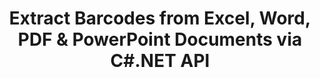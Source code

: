 ---
############################# Static ############################
layout: "auto-gen-gist"
draft: false
path: "parser/net/extract/barcode/ppsm/"
otherformats: DOC DOT DOCX DOCM DOTX DOTM TXT ODT OTT RTF PDF XHTML MHTML MD XML EPUB FB2 CHM XLS XLT XLSX XLSM XLSB XLTX XLTM ODS CSV OTS XLA XLAM PPT PPTX  PPS POT PPSX PPTM POTX ODP OTP PST OST EML EMLX MSG ONE 

############################# Head ############################
head_title: ".NET API to Extract Barcodes from PDF, DOCX, PPTX, XLSX, EPUB & More "
head_description: "GroupDocs.Parser .NET API allow software developers to extract barcodes from PDF, DOC, DOCX, PPT, PPTX, EML, MSG, XLS, XLSX, CSV, ODT, RTF & EPUB documents inside .NET Apps."

############################# Header ############################
title: "Extract Barcodes from Excel, Word, PDF & PowerPoint Documents via C#.NET API"
description: "GroupDocs.Parser .NET API allows programmers to extract barcodes from PDF, DOC, DOCX, PPT, PPTX, EML, MSG, XLS, XLSX, CSV, ODT, RTF & EPUB documents or page aea."

######################### Download Button #######################
button:
    enable: true

############################# About ############################
about:
    enable: true
    title: "How to Extract Barcodes from Excel, Word, PDF & Other Documents via .NET API?"
    content: |
       Barcodes are machine-readable representation of numerals and characters that are commonly used across the World in many contexts, such as product scanning and identification, automobile parts tracking, inventory management and so on.  GroupDocs.Parser for .NET is a powerful API that help developers to develop solution for extracting text, images and barcodes from different types of supported documents formats, such as such as PDF, Emails, Ebooks, Microsoft Office formats: Word (DOC, DOCX), PowerPoint (PPT, PPTX), Excel (XLS, XLSX), Emails (EML, MSG)  formats and many more. The API has included support for several advanced documents parsing features such as searching text by keywords, accurate text extraction, HTML or Markdown formatted text extraction, text areas extraction with coordinates, extract metadata or barcodes and so on.  

############################# content ############################
steps:
    enable: true
    block:
    - title_left: "How to Extract Barcodes from PPSM Documents via C# .NET "
      content_left: |
       GroupDocs.Parser .NET API helps software developers to extract Barcodes from PPSM documents with ease. The following C# .NET code example demonstrates how to extract barcodes from a PPSM document. 

      title_right: "Barcodes Extraction from Documents"
      content_right: |
        * Create an instance of [Parser](https://apireference.groupdocs.com/parser/net/groupdocs.parser/parser) 
        * check if barcodes extraction is supported 
        * Call [getBarcodes](https://apireference.groupdocs.com/parser/net/groupdocs.parser/parser/methods/getBarcodes) method to extract all barcodes from the whole document.
        * Iterate over barcodes in the document
        * Print page index and barcode value

      gisthash: "f9329c432da312e75f5f1c3702c02c52"
      gistfile: "barcode_extraction_form_documents.cs"

    - title_left: "Barcodes Extraction from PPSM Document's Page via .NET"
      content_left: |
       GroupDocs.Parser .NET enables software programmers to extract barcodes from PPSM documents's page. The below C# .NET code shows how barcodes extraction can be achived  inside a PPSM document. 

      title_right: "Extract Barcodes via C# .NET"
      content_right: |
        * Create an instance of [Parser](https://apireference.groupdocs.com/parser/net/groupdocs.parser/parser)  
        * Check document for barcodes extraction support
        * Call [getBarcodes](https://apireference.groupdocs.com/parser/net/groupdocs.parser/parser/methods/getBarcodes) method to extract all barcodes from the whole document.
        * Iterate over pages and Print a page number
        * Print page index and barcode value
     
      gisthash: "80779aaa36b7d11b69c29296cfa73bd1"
      gistfile: "barcodes_extraction_form_documents_page.cs"
      
    - title_left: "Get Barcodes from PPSM Document's Page Area via .NET"
      content_left: |
       GroupDocs.Parser .NET is a powerful  API that provides complete support for barcodes extraction from PPSM documents using a couple of lines of .NET code. The following .NET code example shows how to perform barcodes extraction from a PPSM document page area.

      title_right: "Extract Barcodes from PPSM Page Area "
      content_right: |
        * Create an instance of [Parser](https://apireference.groupdocs.com/parser/net/groupdocs.parser/parser)   
        * Check document for barcodes extraction support
        * create a customize Options that can be used for barcodes extraction
        * Extract barcodes from the upper-right corner of a page by calling [getBarcodes](https://apireference.groupdocs.com/parser/net/groupdocs.parser/parser/methods/getBarcodes) method using customize Options.
        * Print page index and barcode value
     
      gisthash: "932e868be1c52982f8c2ced2fc4c0640"
      gistfile: "barcodes_extraction_from_documents_page_area.cs"

    - title_left: "System Requirements"
      content_left: |
        GroupDocs.Parser for .NET is fully supported on all major platforms and operating systems. For complete system requirements guide, please visit [system requirements](hhttps://docs.groupdocs.com/parser/net/system-requirements/) Before executing the code below, please make sure that you have the following prerequisites installled on your system:
        * Operating Systems: Microsoft Windows, Linux, MacOS
        * Development Environment:  Visual Studio, Xamarin, MonoDevelop etc
        * Frameworks: .NET Framework, .NET Standard, .NET Core, Mono
        * Get the latest version of GroupDocs.Parser .NET APIs from [NuGet](https://www.nuget.org/packages/GroupDocs.parser/)
        
      title_right: "Why Use GroupDocs.Parser"
      content_right: |
        * Plain text extraction support  from any supported documents
        * Documents parsing via user-defined templates.
        * Fully support structured text extraction
        * Text searching via keyword as well as regular expression
        * Extract formatted text, metadata, images, containers, and attachments.
        * Extract table of contents for some supported document formats.
        * Parse form data from PDF documents.
        * Extract hyperlinks from the document

demos:
    enable: true
        

about_formats:
    enable: true


more_formats:
    enable: true


back_to_top:
    enable: true
---